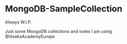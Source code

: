 # MongoDB-SampleCollection

Always W.I.P.

Just some MongoDB collections and notes I am using @GeeksAcademyEurope
